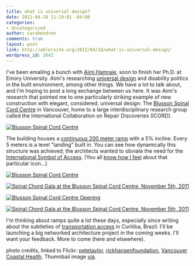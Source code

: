 ```yaml
---
title: what is universal design?
date: 2012-04-18 11:19:01 -04:00
categories:
- Uncategorized
author: sarahendren
comments: true
layout: post
link: http://ablersite.org/2012/04/18/what-is-universal-design/
wordpress_id: 2642
---
```


I've been emailing a bunch with [Aimi Hamraie](https://blogs.emory.edu/aimihamraie//), soon to finish her Ph.D. at Emory University. Aimi's researching [universal design](http://en.wikipedia.org/wiki/Universal_design) and disability politics in the built environment, among other things. We have a lot to talk about, and I'm hoping to post a long exchange between us here. It was Aimi's research that pointed me to one particularly striking example of new construction with elegant, considered, universal design: The [Blusson Spinal Cord Centre](http://icord.org/) in Vancouver, home to a large interdisciplinary research group called the International Collaboration on Repair Discoveries (ICORD).

[![Blusson Spinal Cord Centre](http://farm3.staticflickr.com/2516/4029934185_6d0936a214.jpg)](http://www.flickr.com/photos/rickhansenfoundation/4029934185/)

The building houses a [continuous 200 meter ramp](http://icord.org/facilities/) with a 5% incline. Every 5 meters is a level "landing" built in. You can see how dynamically this structure was achieved; the architects wanted to obviate the need for the [International Symbol of Access](http://en.wikipedia.org/wiki/International_Symbol_of_Access). (You all [know how I feel](http://www.ablersite.org/2011/02/icon-adventures/) about that particular icon...)

[![Blusson Spinal Cord Centre ](http://farm7.staticflickr.com/6020/5917380474_7ff8542438.jpg)](http://www.flickr.com/photos/petenator/5917380474/)

[![Spinal Chord Gala at the Blusson Spinal Cord Centre, November 5th, 2011](http://farm7.staticflickr.com/6031/6329997708_7350f622c9.jpg)](http://www.flickr.com/photos/vancouvercoastalhealth/6329997708/)

[![Blusson Spinal Cord Centre Opening](http://farm4.staticflickr.com/3458/4029950187_653aa5ff47.jpg)](http://www.flickr.com/photos/rickhansenfoundation/4029950187/)

[![Spinal Chord Gala at the Blusson Spinal Cord Centre, November 5th, 2011](http://farm7.staticflickr.com/6035/6329995880_877c14faa8.jpg)](http://www.flickr.com/photos/vancouvercoastalhealth/6329995880/)

I'm thinking about ramps quite a lot these days, especially since writing about the subtleties of [transportation access](http://www.ablersite.org/2011/09/border-town-beyond-ramps-curitiba-brazil/) in Curitiba, Brazil. I'll be launching a big networked architecture project in the coming weeks. I'll want your feedback. More to come (here and elsewhere).

photo credits, linked to Flickr: [petetaylor](http://www.flickr.com/photos/petenator/), [rickhansenfoundation](http://www.flickr.com/photos/rickhansenfoundation/), [Vancouver Coastal Health](http://www.flickr.com/photos/vancouvercoastalhealth/with/6329997708/). Thumnbail image [via](http://oibg.mech.ubc.ca/contact.php).
